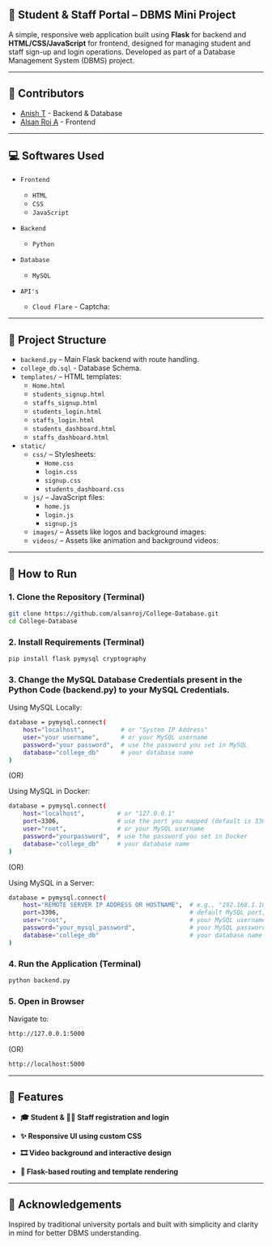 ## 🏫 Student & Staff Portal – DBMS Mini Project

A simple, responsive web application built using **Flask** for backend and **HTML/CSS/JavaScript** for frontend, designed for managing student and staff sign-up and login operations. Developed as part of a Database Management System (DBMS) project.

---

## 👥 Contributors

- [Anish T](https://www.linkedin.com/in/anish-t) - Backend & Database
- [Alsan Roj A](https://www.linkedin.com/in/alsan-roj-a-a01116295) - Frontend

---

## 💻 Softwares Used

- `Frontend`
  - `HTML`
  - `CSS`
  - `JavaScript`

- `Backend`
  - `Python`

- `Database`
  - `MySQL`

- `API's`
  - `Cloud Flare` - Captcha:

---

## 📂 Project Structure

- `backend.py` – Main Flask backend with route handling.
- `college_db.sql` - Database Schema.
- `templates/` – HTML templates:
  - `Home.html`
  - `students_signup.html`
  - `staffs_signup.html`
  - `students_login.html`
  - `staffs_login.html`
  - `students_dashboard.html`
  - `staffs_dashboard.html`
- `static/`
  - `css/` – Stylesheets:
    - `Home.css`
    - `login.css`
    - `signup.css`
    - `students_dashboard.css`
  - `js/` – JavaScript files:
    - `home.js`
    - `login.js`
    - `signup.js`
  - `images/` – Assets like logos and background images:
  - `videos/` – Assets like animation and background videos:

---

## 🚀 How to Run

### 1. Clone the Repository (Terminal)
 
```bash
git clone https://github.com/alsanroj/College-Database.git
cd College-Database
```

### 2. Install Requirements (Terminal)

```bash
pip install flask pymysql cryptography
```

### 3. Change the MySQL Database Credentials present in the Python Code (backend.py) to your MySQL Credentials.

Using MySQL Locally:
```bash
database = pymysql.connect(
    host="localhost",          # or "System IP Address"
    user="your username",      # or your MySQL username
    password="your password",  # use the password you set in MySQL
    database="college_db"      # your database name
)
```
(OR)

Using MySQL in Docker:
```bash
database = pymysql.connect(
    host="localhost",         # or "127.0.0.1"
    port=3306,                # use the port you mapped (default is 3306)
    user="root",              # or your MySQL username
    password="yourpassword",  # use the password you set in Docker
    database="college_db"     # your database name
)
```
(OR)

Using MySQL in a Server:
```bash
database = pymysql.connect(
    host="REMOTE SERVER IP ADDRESS OR HOSTNAME",  # e.g., "192.168.1.100" or "mysql.example.com"
    port=3306,                                    # default MySQL port, change if needed
    user="root",                                  # your MySQL username
    password="your_mysql_password",               # your MySQL password
    database="college_db"                         # your database name
)
```

### 4. Run the Application (Terminal)

```bash
python backend.py
```

### 5. Open in Browser
Navigate to: 
```bash
http://127.0.0.1:5000
```
(OR)
```bash
http://localhost:5000
```

---

## 🔧 Features

- **🎓 Student & 🧑‍🏫 Staff registration and login**

- **✨ Responsive UI using custom CSS**

- **🎞️ Video background and interactive design**

- **📁 Flask-based routing and template rendering**

---

## 📜 Acknowledgements

Inspired by traditional university portals and built with simplicity and clarity in mind for better DBMS understanding.
